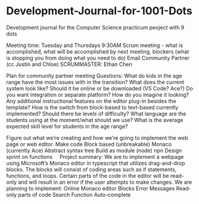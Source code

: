 # Development-Journal-for-1001-Dots
Development journal for the Computer Science practicum peoject with 9 dots

Meeting time: Tuesday and Thursdays 9:30AM
Scrum meeting - what is accomplished, what will be accomplished by next meeting, blockers (what is stopping you from doing what you need to do)
Email Community Partner (cc Justin and Chloe)
SCRUMMASTER: Ethan Chen

Plan for community partner meeting
Questions:
What do kids in the age range have the most issues with in the transition?
What does the current system look like?
Should it be online or be downloaded (VS Code? Ace?)
Do you want integration or separate platform?
How do you imagine it looking?
Any additional instructional features on the editor plug-in besides the template?
How is the switch from block-based to text-based currently implemented?
Should there be levels of difficulty?
What language are the students using at the moment/what should we use?
What is the average expected skill level for students in the age range?

Figure out what we’re creating and how we’re going to implement the web page or web editor.
Make code
Block based (unbreakable)
Monaco (currently Ace)
Abstract syntax tree
Build as module (node) npn
Design sprint on functions
    
Project summary:
We are to implement a webpage using Microsoft’s Monaco editor in typescript that utilizes drag-and-drop blocks. The blocks will consist of coding areas such as if statements, functions, and loops. Certain parts of the code in the editor will be read-only and will result in an error if the user attempts to make changes. We are planning to implement:
Online Monaco editor
Blocks
Error Messages
Read-only parts of code
Search Function
Auto-complete
